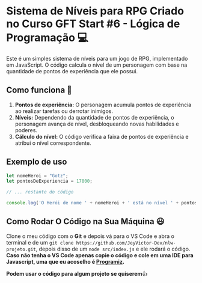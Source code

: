 # Sistema de Níveis para RPG Criado no Curso GFT Start #6 - Lógica de Programação 💻

Este é um simples sistema de níveis para um jogo de RPG, implementado em JavaScript. O código calcula o nível de um personagem com base na quantidade de pontos de experiência que ele possui.

## Como funciona 🤔

1. **Pontos de experiência:** O personagem acumula pontos de experiência ao realizar tarefas ou derrotar inimigos.
2. **Níveis:** Dependendo da quantidade de pontos de experiência, o personagem avança de nível, desbloqueando novas habilidades e poderes.
3. **Cálculo do nível:** O código verifica a faixa de pontos de experiência e atribui o nível correspondente.

## Exemplo de uso

```javascript
let nomeHeroi = "Gotz";
let pontosDeExperiencia = 17800;

// ... restante do código

console.log('O Herói de nome ' + nomeHeroi + ' está no nível ' + pontosDeExperiencia);
```

## Como Rodar O Código na Sua Máquina 😃

Clone o meu código com o **Git** e depois vá para o VS Code e abra o terminal e de um `git clone https://github.com/JeyVictor-Dev/nlw-projeto.git`, depois disso de um `node src/index.js` e ele rodará o código.
**Caso não tenha o VS Code apenas copie o código e cole em uma IDE para Javascript, uma que eu acoselho é [Programiz](https://www.programiz.com/javascript/online-compiler/).**

**Podem usar o código para algum projeto se quiserem**👍
